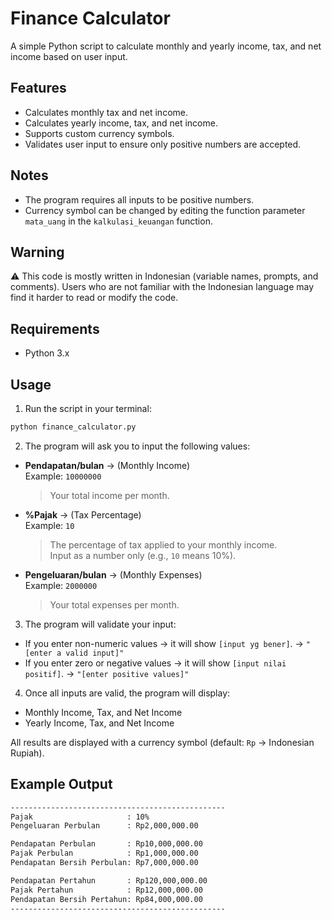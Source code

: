 # Finance Calculator

A simple Python script to calculate monthly and yearly income, tax, and net income based on user input.

## Features

- Calculates monthly tax and net income.
- Calculates yearly income, tax, and net income.
- Supports custom currency symbols.
- Validates user input to ensure only positive numbers are accepted.

## Notes

- The program requires all inputs to be positive numbers.
- Currency symbol can be changed by editing the function parameter `mata_uang` in the `kalkulasi_keuangan` function.

## Warning

⚠️ This code is mostly written in Indonesian (variable names, prompts, and comments). Users who are not familiar with the Indonesian language may find it harder to read or modify the code.

## Requirements

- Python 3.x

## Usage

1. Run the script in your terminal:

```bash
python finance_calculator.py
```

2. The program will ask you to input the following values:

- **Pendapatan/bulan** → (Monthly Income)  
  Example: `10000000`  
  > Your total income per month.

- **%Pajak** → (Tax Percentage)  
  Example: `10`  
  > The percentage of tax applied to your monthly income.  
  Input as a number only (e.g., `10` means 10%).

- **Pengeluaran/bulan** → (Monthly Expenses)  
  Example: `2000000`  
  > Your total expenses per month.

3. The program will validate your input:  
- If you enter non-numeric values → it will show `[input yg bener]`. -> `"[enter a valid input]"`
- If you enter zero or negative values → it will show `[input nilai positif]`. -> `"[enter positive values]"`

4. Once all inputs are valid, the program will display:  
- Monthly Income, Tax, and Net Income  
- Yearly Income, Tax, and Net Income  

All results are displayed with a currency symbol (default: `Rp` -> Indonesian Rupiah).

## Example Output

```bash
------------------------------------------------
Pajak                     : 10%
Pengeluaran Perbulan      : Rp2,000,000.00

Pendapatan Perbulan       : Rp10,000,000.00
Pajak Perbulan            : Rp1,000,000.00
Pendapatan Bersih Perbulan: Rp7,000,000.00

Pendapatan Pertahun       : Rp120,000,000.00
Pajak Pertahun            : Rp12,000,000.00
Pendapatan Bersih Pertahun: Rp84,000,000.00
------------------------------------------------
```
